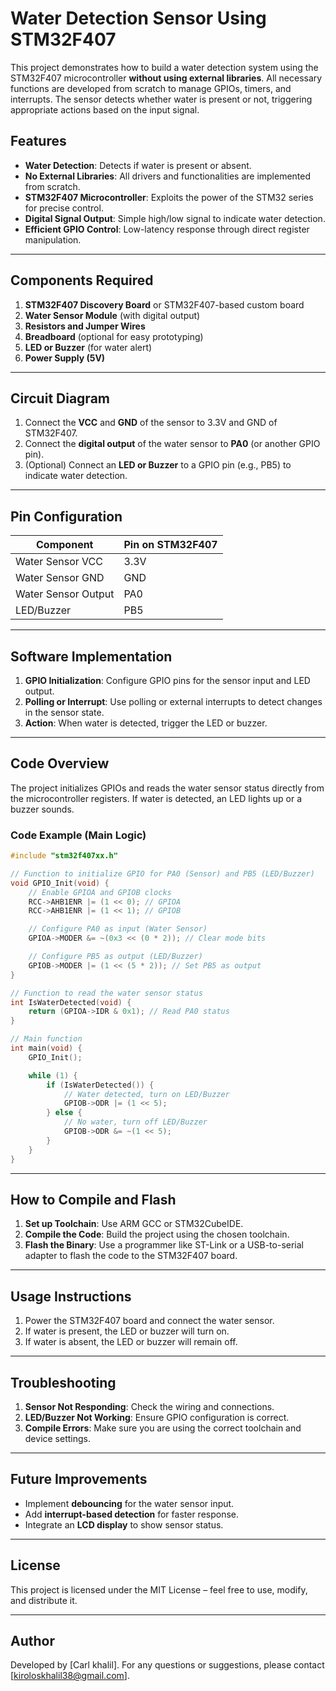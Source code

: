 # Water Detection Sensor Using STM32F407

This project demonstrates how to build a water detection system using the STM32F407 microcontroller **without using external libraries**. All necessary functions are developed from scratch to manage GPIOs, timers, and interrupts. The sensor detects whether water is present or not, triggering appropriate actions based on the input signal.

## Features
- **Water Detection**: Detects if water is present or absent.
- **No External Libraries**: All drivers and functionalities are implemented from scratch.
- **STM32F407 Microcontroller**: Exploits the power of the STM32 series for precise control.
- **Digital Signal Output**: Simple high/low signal to indicate water detection.
- **Efficient GPIO Control**: Low-latency response through direct register manipulation.

---

## Components Required
1. **STM32F407 Discovery Board** or STM32F407-based custom board  
2. **Water Sensor Module** (with digital output)  
3. **Resistors and Jumper Wires**  
4. **Breadboard** (optional for easy prototyping)  
5. **LED or Buzzer** (for water alert)  
6. **Power Supply (5V)**

---

## Circuit Diagram

1. Connect the **VCC** and **GND** of the sensor to 3.3V and GND of STM32F407.
2. Connect the **digital output** of the water sensor to **PA0** (or another GPIO pin).
3. (Optional) Connect an **LED or Buzzer** to a GPIO pin (e.g., PB5) to indicate water detection.

---

## Pin Configuration

| Component            | Pin on STM32F407 |
|----------------------|------------------|
| Water Sensor VCC     | 3.3V             |
| Water Sensor GND     | GND              |
| Water Sensor Output  | PA0              |
| LED/Buzzer           | PB5              |

---

## Software Implementation

1. **GPIO Initialization**: Configure GPIO pins for the sensor input and LED output.
2. **Polling or Interrupt**: Use polling or external interrupts to detect changes in the sensor state.
3. **Action**: When water is detected, trigger the LED or buzzer.

---

## Code Overview

The project initializes GPIOs and reads the water sensor status directly from the microcontroller registers. If water is detected, an LED lights up or a buzzer sounds.

### Code Example (Main Logic)

```c
#include "stm32f407xx.h"

// Function to initialize GPIO for PA0 (Sensor) and PB5 (LED/Buzzer)
void GPIO_Init(void) {
    // Enable GPIOA and GPIOB clocks
    RCC->AHB1ENR |= (1 << 0); // GPIOA
    RCC->AHB1ENR |= (1 << 1); // GPIOB

    // Configure PA0 as input (Water Sensor)
    GPIOA->MODER &= ~(0x3 << (0 * 2)); // Clear mode bits

    // Configure PB5 as output (LED/Buzzer)
    GPIOB->MODER |= (1 << (5 * 2)); // Set PB5 as output
}

// Function to read the water sensor status
int IsWaterDetected(void) {
    return (GPIOA->IDR & 0x1); // Read PA0 status
}

// Main function
int main(void) {
    GPIO_Init();

    while (1) {
        if (IsWaterDetected()) {
            // Water detected, turn on LED/Buzzer
            GPIOB->ODR |= (1 << 5);
        } else {
            // No water, turn off LED/Buzzer
            GPIOB->ODR &= ~(1 << 5);
        }
    }
}
```

---

## How to Compile and Flash

1. **Set up Toolchain**: Use ARM GCC or STM32CubeIDE.
2. **Compile the Code**: Build the project using the chosen toolchain.
3. **Flash the Binary**: Use a programmer like ST-Link or a USB-to-serial adapter to flash the code to the STM32F407 board.

---

## Usage Instructions

1. Power the STM32F407 board and connect the water sensor.
2. If water is present, the LED or buzzer will turn on.
3. If water is absent, the LED or buzzer will remain off.

---

## Troubleshooting

1. **Sensor Not Responding**: Check the wiring and connections.
2. **LED/Buzzer Not Working**: Ensure GPIO configuration is correct.
3. **Compile Errors**: Make sure you are using the correct toolchain and device settings.

---

## Future Improvements

- Implement **debouncing** for the water sensor input.
- Add **interrupt-based detection** for faster response.
- Integrate an **LCD display** to show sensor status.

---

## License

This project is licensed under the MIT License – feel free to use, modify, and distribute it.

---

## Author

Developed by [Carl khalil]. For any questions or suggestions, please contact [kiroloskhalil38@gmail.com].
